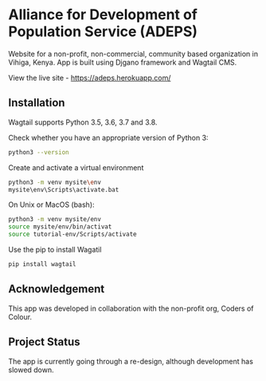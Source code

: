 # Alliance for Development of Population Service (ADEPS)
Website for a non-profit, non-commercial, community based organization in Vihiga, Kenya.
App is built using Djgano framework and Wagtail CMS.

View the live site - https://adeps.herokuapp.com/

## Installation
Wagtail supports Python 3.5, 3.6, 3.7 and 3.8.

Check whether you have an appropriate version of Python 3:

```bash
python3 --version
```

Create and activate a virtual environment
``` bash
python3 -m venv mysite\env
mysite\env\Scripts\activate.bat

```
On Unix or MacOS (bash):
```bash
python3 -m venv mysite/env
source mysite/env/bin/activat
source tutorial-env/Scripts/activate
```
Use the pip to install Wagatil
```bash
pip install wagtail
```

## Acknowledgement 
This app was developed in collaboration with the non-profit org, Coders of Colour.

## Project Status
The app is currently going through a re-design, although development has slowed down.
